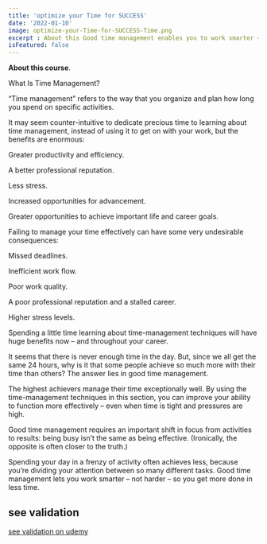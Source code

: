 ```yaml
---
title: 'optimize your Time for SUCCESS'
date: '2022-01-10'
image: optimize-your-Time-for-SUCCESS-Time.png
excerpt : About this Good time management enables you to work smarter – not harder – so that you get more done in less time..
isFeatured: false
--- 
```




 **About this course**.



What Is Time Management?

“Time management” refers to the way that you organize and plan how long you spend on specific activities.

It may seem counter-intuitive to dedicate precious time to learning about time management, instead of using it to get on with your work, but the benefits are enormous:

Greater productivity and efficiency.

A better professional reputation.

Less stress.

Increased opportunities for advancement.

Greater opportunities to achieve important life and career goals.

Failing to manage your time effectively can have some very undesirable consequences:

Missed deadlines.

Inefficient work flow.

Poor work quality.

A poor professional reputation and a stalled career.

Higher stress levels.

Spending a little time learning about time-management techniques will have huge benefits now – and throughout your career.

It seems that there is never enough time in the day. But, since we all get the same 24 hours, why is it that some people achieve so much more with their time than others? The answer lies in good time management.

The highest achievers manage their time exceptionally well. By using the time-management techniques in this section, you can improve your ability to function more effectively – even when time is tight and pressures are high.

Good time management requires an important shift in focus from activities to results: being busy isn’t the same as being effective. (Ironically, the opposite is often closer to the truth.)

Spending your day in a frenzy of activity often achieves less, because you’re dividing your attention between so many different tasks. Good time management lets you work smarter – not harder – so you get more done in less time.
## see validation

[see validation on udemy](https://www.udemy.com/certificate/UC-f278f0b0-5e79-4ff0-9c48-d369b3ea34f5/)